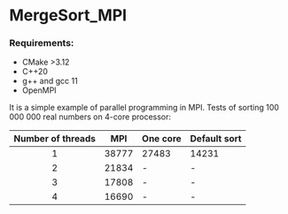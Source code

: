 # MergeSort_MPI

### Requirements: 
* CMake >3.12
* C++20
* g++ and gcc 11
* OpenMPI

It is a simple example of parallel programming in MPI. Tests of sorting 100 000 000 real numbers on 4-core processor:

| Number of threads | MPI | One core | Default sort |
| :----------:| --- | -------- | ------------ |
| 1           | 38777 | 27483 | 14231 |
| 2 | 21834 | - | - |
| 3 | 17808 | - | - |
| 4 | 16690 | - | - |
